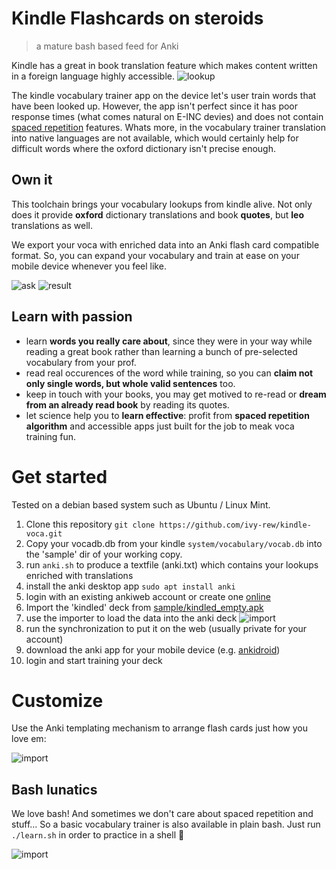 # Kindle Flashcards on steroids

> a mature bash based feed for Anki


Kindle has a great in book translation feature which makes content written in a foreign language highly accessible.
![lookup](doc/img/kindle_lookupGlean.jpg)

The kindle vocabulary trainer app on the device let's user train words that have been looked up. However, the app isn't perfect since it has poor response times (what comes natural on E-INC devies) and does not contain [spaced repetition](https://en.wikipedia.org/wiki/Spaced_repetition) features. Whats more, in the vocabulary trainer translation into native languages are not available, which would certainly help for difficult words where the oxford dictionary isn't precise enough.

## Own it
This toolchain brings your vocabulary lookups from kindle alive. Not only does it provide **oxford** dictionary translations and book **quotes**, but **leo** translations as well.

We export your voca with enriched data into an Anki flash card compatible format. So, you can expand your vocabulary and train at ease on your mobile device whenever you feel like.

![ask](doc/img/ankiDroid_askGlean.png)
![result](doc/img/ankiDroid_resultGlean.png)

## Learn with passion

- learn **words you really care about**, since they were in your way while reading a great book rather than learning a bunch of pre-selected vocabulary from your prof.
- read real occurences of the word while training, so you can **claim not only single words, but whole valid sentences** too.
- keep in touch with your books, you may get motived to re-read or **dream from an already read book** by reading its quotes.
- let science help you to **learn effective**: profit from **spaced repetition algorithm** and accessible apps just built for the job to meak voca training fun.


# Get started
Tested on a debian based system such as Ubuntu / Linux Mint.

1. Clone this repository `git clone https://github.com/ivy-rew/kindle-voca.git`
2. Copy your vocadb.db from your kindle `system/vocabulary/vocab.db` into the 'sample' dir of your working copy.
3. run `anki.sh` to produce a textfile (anki.txt) which contains your lookups enriched with translations
4. install the anki desktop app `sudo apt install anki`
5. login with an existing ankiweb account or create one [online](https://ankiweb.net)
5. Import the 'kindled' deck from [sample/kindled_empty.apk](sample/kindled_empty.apkg?raw=true)
6. use the importer to load the data into the anki deck
 ![import](doc/img/ankiDesktop_importSettings.png)
7. run the synchronization to put it on the web (usually private for your account)
8. download the anki app for your mobile device (e.g. [ankidroid](https://play.google.com/store/apps/details?id=com.ichi2.anki))
9. login and start training your deck

# Customize
Use the Anki templating mechanism to arrange flash cards just how you love em:

 ![import](doc/img/ankiDesktop_templateGlean.png)

## Bash lunatics
We love bash! And sometimes we don't care about spaced repetition and stuff... So a basic vocabulary trainer is also available in plain bash. Just run `./learn.sh` in order to practice in a shell 🤩

 ![import](doc/img/bash_trainBlossom.png)
